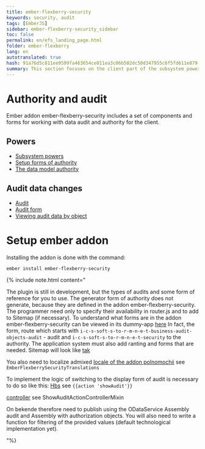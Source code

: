 ```yaml
--- 
title: ember-flexberry-security 
keywords: security, audit 
tags: [EmberJS] 
sidebar: ember-flexberry-security_sidebar 
toc: false 
permalink: en/efs_landing_page.html 
folder: ember-flexberry 
lang: en 
autotranslated: true 
hash: 91a76d5c811ee9599fa463654ce011ea3c06b502dc50d347955c6f5fd611e879 
summary: This section focuses on the client part of the subsystem powers and change audit data. 
--- 
```


# Authority and audit 
Ember addon ember-flexberry-security includes a set of components and forms for working with data audit and authority for the client. 

## Powers 
* [Subsystem powers](efs_security.html) 
* [Setup forms of authority](efs_security_forms.html) 
* [The data model authority](efs_security_schema.html) 

## Audit data changes 
* [Audit](efs_audit.html) 
* [Audit form](efs_audit_forms.html) 
* [Viewing audit data by object](efs_audit_for_object.html) 

# Setup ember addon 
Installing the addon is done with the command: 
```
ember install ember-flexberry-security
``` 
{% include note.html content=" 

The plugin is still in development, but the types of audits and some form of reference for you to use. The generator form of authority does not generate, because they are defined in the addon ember-flexberry-security. The programmer need only to specify their availability in router.js and to add to Sitemap (if necessary). To understand what forms are in the addon ember-flexberry-security can be viewed in its dummy-app [here](https://github.com/Flexberry/ember-flexberry-security/blob/develop/tests/dummy/app/router.js) 
In fact, the form, route which starts with `i-c-s-soft-s-to-r-m-n-e-t-business-audit-objects-audit` - audit and `i-c-s-soft-s-to-r-m-n-e-t-security` to the authority. 
The application system must also add ranting and forms that are needed. 
Sitemap will look like [tak](https://github.com/Flexberry/ember-flexberry-security/blob/develop/tests/dummy/app/controllers/application.js) 

You also need to localize admixed [locale of the addon polnomochii](https://github.com/Flexberry/ember-flexberry-security/blob/develop/tests/dummy/app/locales/ru/translations.js) 
see `EmberFlexberrySecurityTranslations` 

To implement the logic of switching to the display form of audit is necessary to do so like this: 
[Hbs](https://github.com/Flexberry/ember-flexberry-security/blob/develop/tests/dummy/app/templates/ember-flexberry-dummy-application-user-edit.hbs) 
see `{{action 'showAudit'}}` 

[controller](https://github.com/Flexberry/ember-flexberry-security/blob/develop/tests/dummy/app/controllers/ember-flexberry-dummy-application-user-edit.js) 
see ShowAuditActionControllerMixin 

On bekende therefore need to publish using the ODataService Assembly audit and Assembly with authorization objects. You will also need to write a function for filtering of the provided values (default technological implementation yet). 

"%}


